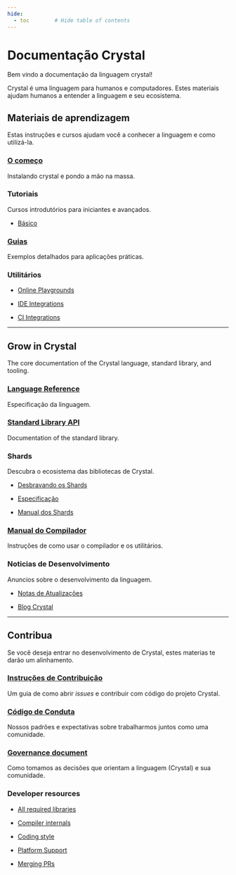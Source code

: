 ```yaml
---
hide:
  - toc        # Hide table of contents
---
```


# Documentação Crystal

Bem vindo a documentação da linguagem crystal!

Crystal é uma linguagem para humanos e computadores. Estes materiais ajudam humanos a entender a linguagem e seu ecosistema.

## Materiais de aprendizagem

Estas instruções e cursos ajudam você a conhecer a linguagem e como utilizá-la.

<div class="cards" markdown="1">
  <div class="card" markdown="1">

### [O começo](getting_started/README.md)
Instalando crystal e pondo a mão na massa.

  </div>
  <div class="card" markdown="1">

### Tutoriais
Cursos introdutórios para iniciantes e avançados.

* [Básico](tutorials/basics/README.md)

  </div>
  <div class="card" markdown="1">

### [Guias](guides/README.md)
Exemplos detalhados para aplicações práticas.

  </div>
  <div class="card" markdown="1">

### Utilitários

* [Online Playgrounds](https://github.com/crystal-lang/crystal/wiki/Online-playgrounds)
* [IDE Integrations](https://github.com/veelenga/awesome-crystal#editor-plugins)
* [CI Integrations](guides/ci/README.md)

  </div>
</div>

---

## Grow in Crystal

The core documentation of the Crystal language, standard library, and tooling.

<div class="cards" markdown="1">
  <div class="card" markdown="1">

### [Language Reference](syntax_and_semantics/README.md)
Especificação da linguagem.

  </div>
  <div class="card" markdown="1">

### [Standard Library API](https://crystal-lang.org/api)
Documentation of the standard library.

  </div>
  <div class="card" markdown="1">

### Shards
Descubra o ecosistema das bibliotecas de Crystal.

* [Desbravando os Shards](https://crystal-lang.org/community/#shards)
* [Especificação](https://github.com/crystal-lang/shards/blob/master/docs/shard.yml.adoc)
* [Manual dos Shards](the_shards_command/README.md)

  </div>
  <div class="card" markdown="1">

### [Manual do Compilador](using_the_compiler/README.md)
Instruções de como usar o compilador e os utilitários.

  </div>
  <div class="card" markdown="1">

### Noticias de Desenvolvimento

Anuncios sobre o desenvolvimento da linguagem.

* [Notas de Atualizações](https://crystal-lang.org/blog/#release_notes)
* [Blog Crystal](https://crystal-lang.org/blog)

  </div>
</div>

---

## Contribua

Se você deseja entrar no desenvolvimento de Crystal, estes materias te darão um alinhamento.

<div class="cards" markdown="1">
  <div class="card" markdown="1">

### [Instruções de Contribuição](https://github.com/crystal-lang/crystal/blob/master/CONTRIBUTING.md)
Um guia de como abrir *issues* e contribuir com código do projeto Crystal.

  </div>
  <div class="card" markdown="1">

### [Código de Conduta](https://github.com/crystal-lang/crystal/blob/master/CODE_OF_CONDUCT.md)
Nossos padrões e expectativas sobre trabalharmos juntos como uma comunidade.

  </div>
  <div class="card" markdown="1">

### [Governance document](governance.md)
Como tomamos as decisões que orientam a linguagem (Crystal) e sua comunidade.

  </div>
  <div class="card" markdown="1">

### Developer resources

* [All required libraries](https://github.com/crystal-lang/crystal/wiki/All-required-libraries)
* [Compiler internals](https://github.com/crystal-lang/crystal/wiki/Compiler-internals)
* [Coding style](conventions/coding_style.md)
* [Platform Support](platform_support.md)
* [Merging PRs](https://github.com/crystal-lang/crystal/wiki/Merging-PRs)

  </div>
</div>
